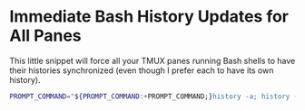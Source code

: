 # Immediate Bash History Updates for All Panes

This little snippet will force all your TMUX panes running Bash shells
to have their histories synchronized (even though I prefer each to have
its own history).

```sh
PROMPT_COMMAND="${PROMPT_COMMAND:+PROMPT_COMMAND;}history -a; history -c; history -r;"
```
